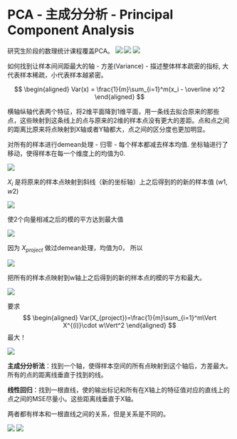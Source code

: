 # PCA - 主成分分析 - Principal Component Analysis

研究生阶段的数理统计课程覆盖PCA。 
![](images/7-1-pca.png)
![](images/7-1-mapping.png)
![](images/7-1-demean.png)

如何找到让样本间间距最大的轴 - 方差(Variance) - 描述整体样本疏密的指标, 大代表样本稀疏，小代表样本越紧密。

$$
\begin{aligned}
Var(x) = \frac{1}{m}\sum_{i=1}^m(x_i - \overline x)^2
\end{aligned}
$$

横轴纵轴代表两个特征，将2维平面降到1维平面，用一条线去拟合原来的那些点，这些映射到这条线上的点与原来的2维的样本点没有更大的差距。点和点之间的距离比原来将点映射到X轴或者Y轴都大，点之间的区分度也更加明显。 

对所有的样本进行demean处理 - 归零 - 每个样本都减去样本均值. 坐标轴进行了移动，使得样本在每一个维度上的均值为0.

![](images/7-1-mean-0.png)

$X_i$ 是将原来的样本点映射到斜线（新的坐标轴）上之后得到的的新的样本值 $(w1, w2)$

![](images/7-1-pca-alg.png)

使2个向量相减之后的模的平方达到最大值

![](images/7-1-vector.png)

因为 $X_{project}$ 做过demean处理，均值为0， 所以

![](images/7-1-final.png)

把所有的样本点映射到w轴上之后得到的新的样本点的模的平方和最大。

![](images/7-1-project.png)

要求
$$
\begin{aligned}
Var(X_{project})=\frac{1}{m}\sum_{i=1}^m\Vert X^{(i)}\cdot w\Vert^2
\end{aligned}
$$
最大！

![](images/7-1-formula.png)


**主成分分析法**：找到一个轴，使得样本空间的所有点映射到这个轴后，方差最大。 所有的点的距离线垂直于找到的线。

**线性回归**：找到一根直线，使的输出标记和所有在X轴上的特征值对应的直线上的点之间的MSE尽量小。这些距离线垂直于X轴。 

两者都有样本和一根直线之间的关系，但是关系是不同的。

![](images/PCA.png)
![](images/LR.png)
